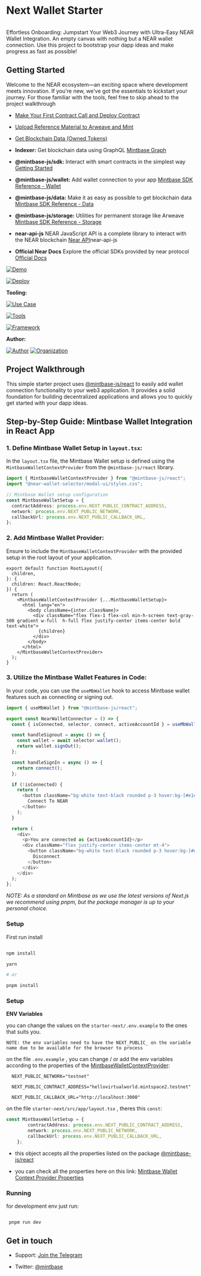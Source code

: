 
# Next Wallet Starter

<img  src="https://i.imgur.com/bHpvyk6.png"  alt="cover_image"  width="0"  />

Effortless Onboarding: Jumpstart Your Web3 Journey with Ultra-Easy NEAR Wallet Integration. An empty canvas with nothing but a NEAR wallet connection. Use this project to bootstrap your dapp ideas and make progress as fast as possible!

## Getting Started

Welcome to the NEAR ecosystem—an exciting space where development meets innovation. If you're new, we've got the essentials to kickstart your journey. For those familiar with the tools, feel free to skip ahead to the project walkthrough


- [Make Your First Contract Call and Deploy Contract](https://docs.mintbase.xyz/dev/getting-started/make-your-first-contract-call-deploycontract)
- [Upload Reference Material to Arweave and Mint](https://docs.mintbase.xyz/dev/getting-started/upload-reference-material-to-arweave-and-mint)
- [Get Blockchain Data (Owned Tokens)](https://docs.mintbase.xyz/dev/getting-started/get-blockchain-data-ownedtokens)

- **Indexer:** Get blockchain data using GraphQL [Mintbase Graph](https://docs.mintbase.xyz/dev/mintbase-graph)
- **@mintbase-js/sdk:** Interact with smart contracts in the simplest way [Getting Started](https://docs.mintbase.xyz/dev/getting-started)
- **@mintbase-js/wallet:** Add wallet connection to your app [Mintbase SDK Reference - Wallet](https://docs.mintbase.xyz/dev/mintbase-sdk-ref/wallet)
- **@mintbase-js/data:** Make it as easy as possible to get blockchain data [Mintbase SDK Reference - Data](https://docs.mintbase.xyz/dev/mintbase-sdk-ref/data)
- **@mintbase-js/storage:** Utilities for permanent storage like Arweave [Mintbase SDK Reference - Storage](https://docs.mintbase.xyz/dev/mintbase-sdk-ref/storage)

- **near-api-js** NEAR JavaScript API is a complete library to interact with the NEAR blockchain [Near API](https://github.com/near/)near-api-js
- **Official Near Docs** Explore the official SDKs provided by near protocol [Official Docs](https://docs.near.org/)


[![Demo](https://img.shields.io/badge/Demo-Visit%20Demo-brightgreen)](https://starter.mintbase.xyz)

[![Deploy](https://img.shields.io/badge/Deploy-on%20Vercel-blue)](https://vercel.com/new/clone?repository-url=https%3A%2F%2Fgithub.com%2FMintbase%2Ftemplates%2Ftree%2Fmain%2Fstarter-next)



**Tooling:**



[![Use Case](https://img.shields.io/badge/Use%20Case-Utilities-blue)](#)

[![Tools](https://img.shields.io/badge/Tools-@mintbase.js/react%2CArweave%2CMintbase%20Wallet-blue)](#)

[![Framework](https://img.shields.io/badge/Framework-Next.js%2014-blue)](#)



**Author:**



[![Author](https://img.shields.io/twitter/follow/rubenmarcus_dev?style=social&logo=twitter)](https://twitter.com/rubenmarcus_dev) [![Organization](https://img.shields.io/badge/Mintbase-blue)](https://www.mintbase.xyz)



## Project Walkthrough

This simple starter project uses [@mintbase-js/react](https://github.com/Mintbase/mintbase-js/tree/beta/packages/react) to easily add wallet connection functionality to your web3 application. It provides a solid foundation for building decentralized applications and allows you to quickly get started with your dapp ideas.

## Step-by-Step Guide: Mintbase Wallet Integration in React App

### 1. Define Mintbase Wallet Setup in `layout.tsx`:

In the `layout.tsx` file, the Mintbase Wallet setup is defined using the `MintbaseWalletContextProvider` from the `@mintbase-js/react` library.

```ts
import { MintbaseWalletContextProvider } from "@mintbase-js/react";
import "@near-wallet-selector/modal-ui/styles.css";

// Mintbase Wallet setup configuration
const MintbaseWalletSetup = {
  contractAddress: process.env.NEXT_PUBLIC_CONTRACT_ADDRESS,
  network: process.env.NEXT_PUBLIC_NETWORK,
  callbackUrl: process.env.NEXT_PUBLIC_CALLBACK_URL,
};
```

### 2. Add Mintbase Wallet Provider:

Ensure to include the `MintbaseWalletContextProvider` with the provided setup in the root layout of your application.

```tsx
export default function RootLayout({
  children,
}: {
  children: React.ReactNode;
}) {
  return (
    <MintbaseWalletContextProvider {...MintbaseWalletSetup}>
      <html lang="en">
        <body className={inter.className}>
          <div className="flex flex-1 flex-col min-h-screen text-gray-500 gradient w-full  h-full flex justify-center items-center bold text-white">
            {children}
          </div>
        </body>
      </html>
    </MintbaseWalletContextProvider>
  );
}

``````

### 3. Utilize the Mintbase Wallet Features in Code:

In your code, you can use the `useMbWallet` hook to access Mintbase wallet features such as connecting or signing out.

```ts
import { useMbWallet } from "@mintbase-js/react";

export const NearWalletConnector = () => {
  const { isConnected, selector, connect, activeAccountId } = useMbWallet();

  const handleSignout = async () => {
    const wallet = await selector.wallet();
    return wallet.signOut();
  };

  const handleSignIn = async () => {
    return connect();
  };

  if (!isConnected) {
    return (
      <button className="bg-white text-black rounded p-3 hover:bg-[#e1e1e1]" onClick={handleSignIn}>
        Connect To NEAR
      </button>
    );
  }

  return (
    <div>
      <p>You are connected as {activeAccountId}</p>
      <div className="flex justify-center items-center mt-4">
        <button className="bg-white text-black rounded p-3 hover:bg-[#e1e1e1]" onClick={handleSignout}>
          Disconnect
        </button>
      </div>
    </div>
  );
};
```

*NOTE: As a standard on Mintbase as we use the latest versions of Next.js we recommend using pnpm, but the package manager is up to your personal choice.*



### Setup



First run install

```bash

npm install

yarn

# or

pnpm install

```


### Setup


**ENV Variables**


you can change the values on the `starter-next/.env.example` to the ones that suits you.


`NOTE: the env variables need to have the NEXT_PUBLIC_ on the variable name due to be available for the browser to process`

on the file `.env.example` , you can change / or add the env variables according to the properties of the [MintbaseWalletContextProvider](https://github.com/Mintbase/mintbase-js/tree/beta/packages/react#properties):

  ```
	NEXT_PUBLIC_NETWORK="testnet"

	NEXT_PUBLIC_CONTRACT_ADDRESS="hellovirtualworld.mintspace2.testnet"

	NEXT_PUBLIC_CALLBACK_URL="http://localhost:3000"
  ```

on the file `starter-next/src/app/layout.tsx` , theres this `const`:


```typescript
const MintbaseWalletSetup = {
		contractAddress: process.env.NEXT_PUBLIC_CONTRACT_ADDRESS,
		network: process.env.NEXT_PUBLIC_NETWORK,
		callbackUrl: process.env.NEXT_PUBLIC_CALLBACK_URL,
	};
```

- this object accepts all the properties listed on the package [@mintbase-js/react](https://github.com/Mintbase/mintbase-js/tree/beta/packages/react)


- you can check all the properties here on this link: [Mintbase Wallet Context Provider Properties](https://github.com/Mintbase/mintbase-js/tree/beta/packages/react#properties)



### Running


for development env just run:

```

 pnpm run dev

```



## Get in touch

- Support: [Join the Telegram](https://tg.me/mintdev)

- Twitter: [@mintbase](https://twitter.com/mintbase)



<img  src="https://i.imgur.com/nP4DQai.png"  alt="detail_image"  width="0"  />